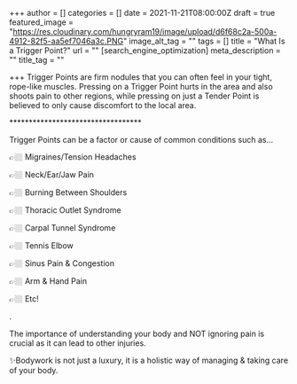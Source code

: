+++
author = []
categories = []
date = 2021-11-21T08:00:00Z
draft = true
featured_image = "https://res.cloudinary.com/hungryram19/image/upload/d6f68c2a-500a-4912-82f5-aa5ef7046a3c.PNG"
image_alt_tag = ""
tags = []
title = "What Is a Trigger Point?"
url = ""
[search_engine_optimization]
meta_description = ""
title_tag = ""

+++
Trigger Points are firm nodules that you can often feel in your tight, rope-like muscles. Pressing on a Trigger Point hurts in the area and also shoots pain to other regions, while pressing on just a Tender Point is believed to only cause discomfort to the local area.

\**********************************

Trigger Points can be a factor or cause of common conditions such as...

👉🏼 Migraines/Tension Headaches

👉🏼 Neck/Ear/Jaw Pain

👉🏼 Burning Between Shoulders

👉🏼 Thoracic Outlet Syndrome

👉🏼 Carpal Tunnel Syndrome

👉🏼 Tennis Elbow

👉🏼 Sinus Pain & Congestion

👉🏼 Arm & Hand Pain

👉🏼 Etc!

.

The importance of understanding your body and NOT ignoring pain is crucial as it can lead to other injuries.

✨Bodywork is not just a luxury, it is a holistic way of managing & taking care of your body.